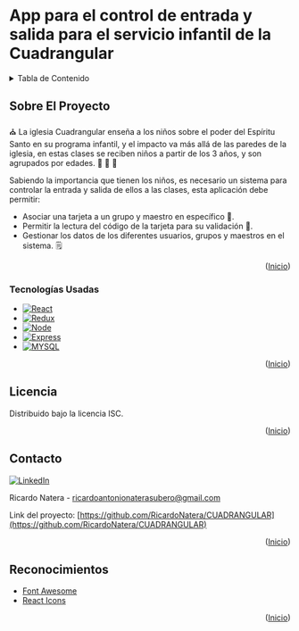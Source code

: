 <a name="top"></a>
# App para el control de entrada y salida para el servicio infantil de la Cuadrangular 

<!-- Tabla de Contenido -->
<details>
  <summary>Tabla de Contenido</summary>
  <ol>
    <li>
      <a href="#sobre-el-proyecto">Sobre el proyecto</a>
      <ul>
        <li><a href="#tecnologías-usadas">Tecnologías usadas</a></li>
      </ul>
    </li>
    <li><a href="#licencia">Licencia</a></li>
    <li><a href="#contacto">Contacto</a></li>
    <li><a href="#reconocimientos">Reconocimientos</a></li>
  </ol>
</details>

<!-- ABOUT THE PROJECT -->
## Sobre El Proyecto

:church: La iglesia Cuadrangular enseña a los niños sobre el poder del Espíritu Santo en su programa infantil, y el impacto va más allá de las paredes de la iglesia, en estas clases se reciben niños a partir de los 3 años, y son agrupados por edades. :baby: :child: :girl:

Sabiendo la importancia que tienen los niños, es necesario un sistema para controlar la entrada y salida de ellos a las clases, esta aplicación debe permitir:
* Asociar una tarjeta a un grupo y maestro en específico :children_crossing:.
* Permitir la lectura del código de la tarjeta para su validación :flower_playing_cards:.
* Gestionar los datos de los diferentes usuarios, grupos y maestros en el sistema. :spiral_notepad:

<p align="right">(<a href="#top">Inicio</a>)</p>

### Tecnologías Usadas

* [![React][React.js]][React-url]
* [![Redux][Redux.js]][Redux-url] 
* [![Node][Node.js]][Node-url]
* [![Express][Express.js]][Express-url] 
* [![MYSQL][MYSQL.js]][MYSQL-url]

<p align="right">(<a href="#top">Inicio</a>)</p>

<!-- LICENSE -->
## Licencia

Distribuido bajo la licencia ISC.

<p align="right">(<a href="#top">Inicio</a>)</p>

<!-- CONTACT -->
## Contacto

[![LinkedIn][linkedin-shield]][linkedin-url] 

Ricardo Natera - ricardoantonionaterasubero@gmail.com

Link del proyecto: [https://github.com/RicardoNatera/CUADRANGULAR](https://github.com/RicardoNatera/CUADRANGULAR)

<p align="right">(<a href="#top">Inicio</a>)</p>

<!-- Reconocimientos -->
## Reconocimientos

* [Font Awesome](https://fontawesome.com)
* [React Icons](https://react-icons.github.io/react-icons/search)

<p align="right">(<a href="#top">Inicio</a>)</p>

<!-- MARKDOWN LINKS & IMAGES -->
<!-- https://www.markdownguide.org/basic-syntax/#reference-style-links -->
[linkedin-shield]: https://img.shields.io/badge/-LinkedIn-black.svg?style=for-the-badge&logo=linkedin&colorB=blue
[linkedin-url]: https://www.linkedin.com/in/natera-dev/
[Redux.js]: https://img.shields.io/badge/redux-%23593d88.svg?style=for-the-badge&logo=redux&logoColor=white
[Redux-url]: https://redux.js.org/
[React.js]: https://img.shields.io/badge/React-20232A?style=for-the-badge&logo=react&logoColor=61DAFB
[React-url]: https://reactjs.org/
[Node.js]: https://img.shields.io/badge/Node.js-43853D?style=for-the-badge&logo=node.js&logoColor=white
[Node-url]: https://nodejs.org/es/
[Express.js]: https://img.shields.io/badge/Express.js-404D59?style=for-the-badge
[Express-url]: https://expressjs.com/
[MYSQL.js]: https://img.shields.io/badge/MySQL-005C84?style=for-the-badge&logo=mysql&logoColor=white
[MYSQL-url]: https://www.mysql.com/